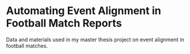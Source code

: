 # Automating Event Alignment in Football Match Reports
Data and materials used in my master thesis project on event alignment in football matches.

